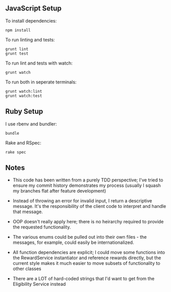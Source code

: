## JavaScript Setup

To install dependencies:

    npm install

To run linting and tests:

    grunt lint
    grunt test

To run lint and tests with watch:

    grunt watch

To run both in seperate terminals:

    grunt watch:lint
    grunt watch:test

## Ruby Setup

I use rbenv and bundler:

    bundle

Rake and RSpec:

    rake spec

## Notes

- This code has been written from a purely TDD perspective; I've tried to ensure
  my commit history demonstrates my process (usually I squash my branches flat
  after feature development)

- Instead of throwing an error for invalid input, I return a descriptive message.
  It's the responsibility of the client code to interpret and handle that message.

- OOP doesn't really apply here; there is no heirarchy required to provide the
  requested functionality.

- The various enums could be pulled out into their own files - the messages, for
  example, could easily be internationalized.

- All function dependencies are explicit; I could move some functions into the
  RewardService instantiator and reference rewards directly, but the current
  style makes it much easier to move subsets of functionality to other classes

- There are a LOT of hard-coded strings that I'd want to get from the Eligibility
  Service instead

